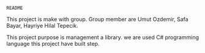     README

This project is make with group. Group member are Umut Ozdemir, Safa Bayar,
Hayriye Hilal Tepecik.
    
    
This project purpose is management a library. we are used C# programming 
language this project have built step.